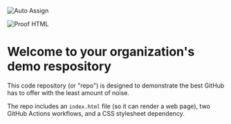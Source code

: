 ![Auto Assign](https://github.com/ArtoriasphereOrg/demo-repository/actions/workflows/auto-assign.yml/badge.svg)

![Proof HTML](https://github.com/ArtoriasphereOrg/demo-repository/actions/workflows/proof-html.yml/badge.svg)

# Welcome to your organization's demo respository
This code repository (or "repo") is designed to demonstrate the best GitHub has to offer with the least amount of noise.

The repo includes an `index.html` file (so it can render a web page), two GitHub Actions workflows, and a CSS stylesheet dependency.

